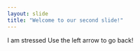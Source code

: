 ```yaml
---
layout: slide
title: "Welcome to our second slide!"
---
```

I am stressed
Use the left arrow to go back!
